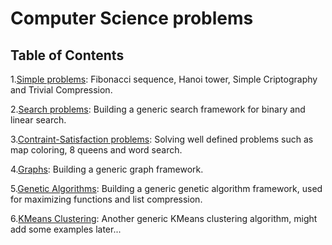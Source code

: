 # Computer Science problems

Table of Contents
-------------
1.[Simple problems](https://github.com/algocompretto/problems/tree/main/small): Fibonacci sequence, Hanoi tower, Simple Criptography and Trivial Compression.

2.[Search problems](https://github.com/algocompretto/problems/tree/main/search): Building a generic search framework for binary and linear search.

3.[Contraint-Satisfaction problems](https://github.com/algocompretto/problems/tree/main/constraint): Solving well defined problems such as map coloring, 8 queens and word search.

4.[Graphs](https://github.com/algocompretto/problems/tree/main/graph): Building a generic graph framework.

5.[Genetic Algorithms](https://github.com/algocompretto/problems/tree/main/genetic): Building a generic genetic algorithm framework, used for maximizing functions and list compression.

6.[KMeans Clustering](https://github.com/algocompretto/problems/tree/main/kmeans): Another generic KMeans clustering algorithm, might add some examples later...

